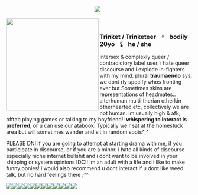 ‎ <p align="center">![](https://komarev.com/ghpvc/?username=infusedtreat&color=fac188&style=flat&label=genders)⠀</p>

<img src="https://i.postimg.cc/tJXctLNv/image-2025-06-12-234909223-removebg-preview.png" align="left" style="width: 250;"><br></p><h3 align="left">Trinket / Trinketeer⠀☿⠀bodily 20yo⠀⚸⠀he / she</h3>  <p>intersex & complexly queer / contradictory label user. i hate queer discourse and i explode in-fighters with my mind. plural <b>traumaendo</b> sys, we dont rly specify whos fronting ever but Sometimes skins are representations of headmates.. alterhuman multi-therian otherkin otherhearted  etc, collectively we are not human. im usually high & afk, offtab playing games or talking to my boyfriend!! <b> whispering to interact is preferred</b>, or u can use our atabook. Typically we r sat at the homestuck area but will sometimes wander and sit in random spots^_^ </p><p>PLEASE DNI if you are going to attempt at starting drama with me, if you participate in discourse, or if you are a minor. i hate all kinds of discourse especially niche internet bullshit and i dont want to be involved in your shipping or system opinions IDC!! im an adult with a life and i like to make funny ponies! i would also recommend u dont interact if u dont like weed talk, but no hard feelings there ;^^ </p>
 <p align="left"><image src="sonic rainboom.webp"><image src="3ds gif.webp"><image src="domo heart.png"><image src="abducted.png"><image src="nyan stamp.webp"><image src="lps.webp"><image src="yaoi surprise.png"><image src="john2.webp"><image src="tomodachi life.png"><image src="wiggly.png"><image src="kyute.webp"><image src="fight hate.webp">
